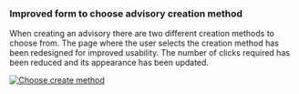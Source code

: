 ### Improved form to choose advisory creation method

When creating an advisory there are two different creation methods to choose
from. The page where the user selects the creation method has been redesigned
for improved usability. The number of clicks required has been reduced and
its appearance has been updated.

[![Choose create method](images/3.11.5/createchoice.png)](images/3.11.5/createchoice.png)
